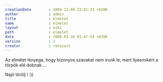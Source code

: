 ```yaml
---
creationDate        : 2004-12-09 23:01:33 +0100 
author              : admin 
title               : elmelet 
name                : elmelet 
layout              : wiki 
path                : elmelet 
date                : 2006-03-26 01:47:54 +0100 
version             : 1 
creator             : renszarv 
---
```

Az elmélet lényege, hogy bizonyos szavakat nem irunk le, mert ilyesmikért a törpök elé dobnak ...

 Najó törölj ! :))
